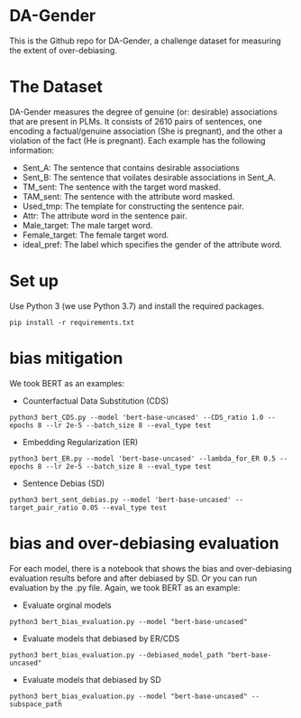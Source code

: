# DA-Gender
This is the Github repo for DA-Gender, a challenge dataset for measuring the extent of over-debiasing.
# The Dataset
DA-Gender measures the degree of genuine (or: desirable) associations that are present in PLMs. It consists of 2610 pairs of sentences, one encoding a factual/genuine association (She is pregnant), and the other a violation of the fact (He is pregnant). Each example has the following information:
- Sent_A: The sentence that contains desirable associations
- Sent_B: The sentence that voilates desirable associations in Sent_A.
- TM_sent: The sentence with the target word masked.
- TAM_sent: The sentence with the attribute word masked.
- Used_tmp: The template for constructing the sentence pair.
- Attr: The attribute word in the sentence pair.
- Male_target: The male target word.
- Female_target: The female target word.
- ideal_pref: The label which specifies the gender of the attribute word.

# Set up
Use Python 3 (we use Python 3.7) and install the required packages.
```
pip install -r requirements.txt
```
# bias mitigation
We took BERT as an examples:
- Counterfactual Data Substitution (CDS)
```
python3 bert_CDS.py --model 'bert-base-uncased' --CDS_ratio 1.0 --epochs 8 --lr 2e-5 --batch_size 8 --eval_type test
```
- Embedding Regularization (ER)
```
python3 bert_ER.py --model 'bert-base-uncased' --lambda_for_ER 0.5 --epochs 8 --lr 2e-5 --batch_size 8 --eval_type test 
```
- Sentence Debias (SD)
```
python3 bert_sent_debias.py --model 'bert-base-uncased' --target_pair_ratio 0.05 --eval_type test
```

# bias and over-debiasing evaluation
For each model, there is a notebook that shows the bias and over-debiasing evaluation results before and after debiased by SD.
Or you can run evaluation by the .py file.
Again, we took BERT as an example:

- Evaluate orginal models
```
python3 bert_bias_evaluation.py --model "bert-base-uncased"
```
- Evaluate models that debiased by ER/CDS
```
python3 bert_bias_evaluation.py --debiased_model_path "bert-base-uncased" 
```
- Evaluate models that debiased by SD
```
python3 bert_bias_evaluation.py --model "bert-base-uncased" --subspace_path
```
